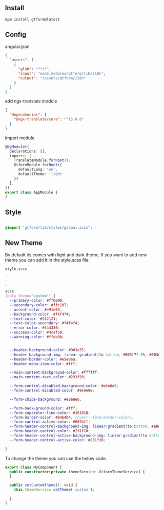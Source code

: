 ## Install

```bash
npm install gtform@latest
```

## Config

angular.json

```json
{
  "assets": [
    {
      "glob": "**/*",
      "input": "node_modules/gtform/lib/i18n",
      "output": "/assets/gtform/i18n"
    }
  ]
}

```

add ngx-translate module

```json
{
  "dependencies": {
    "@ngx-translate/core": "^15.0.0"
  }
}
```

import module

```typescript
@NgModule({
  declarations: [],
  imports: [
    TranslateModule.forRoot(),
    GtformModule.forRoot({
      defaultLang: 'en',
      defaultTheme: 'light'
    })
  ],
})
export class AppModule {
}
````

## Style

```scss

@import "gtform/lib/styles/global.scss";
```

## New Theme

By default its comes with light and dark theme. If you want to add new theme you can add it in the style.scss file.

```scss
style.scss

`
`
`
scss
[data-theme="custom"] {
  --primary-color: #ff0000;
  --secondary-color: #ffc107;
  --accent-color: #e91e63;
  --background-color: #f4f4f4;
  --text-color: #212121;
  --text-color-secondary: #f4f4f4;
  --error-color: #f44336;
  --success-color: #4caf50;
  --warning-color: #ffeb3b;


  --header-background-color: #003e55;
  --header-background-img: linear-gradient(to bottom, #005f7f 0%, #003e55 100%);
  --header-border-color: #e5e8ea;
  --header-menu-item-color: #fff;

  --main-content-background-color: #ffffff;
  --main-content-text-color: #231f20;

  --form-control-disabled-background-color: #e6e6e6;
  --form-control-disabled-color: #9e9e9e;

  --form-chips-background: #e8e8e8;

  --form-back-ground-color: #fff;
  --form-separetor-line-color: #181818;
  --form-border-color: #b4b4b4; //var(--form-border-color);
  --form-control-active-color: #007bff;
  --form-header-control-background-img: linear-gradient(to bottom, #e8e8e8 0, #e8e8e8 100%);
  --form-header-control-color: #231f20;
  --form-header-control-active-background-img: linear-gradient(to bottom, #c9c9c9 0, #c9c9c9 100%);
  --form-header-control-active-color: #231f20;

}
```

To change the theme you can use the below code.

```typescript
export class MyComponent {
  public constructor(private themeService: GtformThemeService) {
  }

  public setCustomTheme(): void {
    this.themeService.setTheme('custom');

  }
}
```
